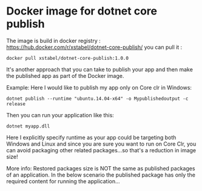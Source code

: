 # Docker image for dotnet core publish
The image is build in docker registry : https://hub.docker.com/r/xstabel/dotnet-core-publish/
you can pull it :
```
docker pull xstabel/dotnet-core-publish:1.0.0
```

It's another approach that you can take to publish your app and then make the published app as part of the Docker image. 

Example: Here I would like to publish my app only on Core clr in Windows:

```
dotnet publish --runtime "ubuntu.14.04-x64" -o Mypublishedoutput -c release
```

Then you can run your application like this:

```
dotnet myapp.dll
```

Here I explicitly specify runtime as your app could be targeting both Windows and Linux and since you are sure you want to run on Core Clr, you can avoid packaging other related packages...so that's a reduction in image size!


More info:
Restored packages size is NOT the same as published packages of an application.
In the below scenario the published package has only the required content for running the application...